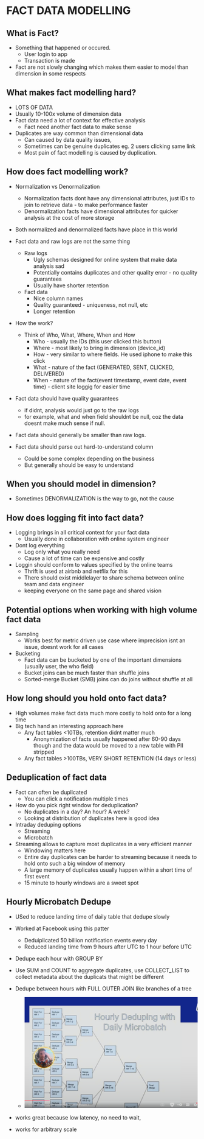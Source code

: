 # FACT DATA MODELLING

## What is Fact?
- Something that happened or occured.
    - User login to app
    - Transaction is made
- Fact are not slowly changing which makes them easier to model than dimension in some respects

## What makes fact modelling hard?
- LOTS OF DATA
- Usually 10-100x volume of dimension data
- Fact data need a lot of context for effective analysis
    - Fact need another fact data to make sense
- Duplicates are way common than dimensional data
    - Can caused by data quality issues,
    - Sometimes can be genuine duplicates eg. 2 users clicking same link
    - Most pain of fact modelling is caused by duplication.

## How does fact modelling work?
- Normalization vs Denormalization
    - Normalization facts dont have any dimensional attributes, just IDs to join to retrieve data - to make performance faster
    - Denormalization facts have dimensional attributes for quicker analysis at the cost of more storage
- Both normalized and denormalized facts have place in this world
- Fact data and raw logs are not the same thing
    - Raw logs
        - Ugly schemas designed for online system that make data analysis sad
        - Potentially contains duplicates and other quality error - no quality guarantees
        - Usually have shorter retention
    - Fact data
        - Nice column names
        - Quality guaranteed - uniqueness, not null, etc
        - Longer retention

- How the work?
    - Think of Who, What, Where, When and How
        - Who - usually the IDs (this user clicked this button)
        - Where - most likely to bring in dimension (device_id)
        - How - very similar to where fields. He used iphone to make this click
        - What - nature of the fact (GENERATED, SENT, CLICKED, DELIVERED)
        - When - nature of the fact(event timestamp, event date, event time) - client site loggig for easier time
- Fact data should have quality guarantees
    - if didnt, analysis would just go to the raw logs
    - for example, what and when field shouldnt be null, coz the data doesnt make much sense if null.
- Fact data should generally be smaller than raw logs.
- Fact data should parse out hard-to-understand column
    - Could be some complex depending on the business
    - But generally should be easy to understand

## When you should model in dimension?
- Sometimes DENORMALIZATION is the way to go, not the cause

## How does logging fit into fact data?
- Logging brings in all critical context for your fact data
    - Usually done in collaboration with online system engineer
- Dont log everything
    - Log only what you really need
    - Cause a lot of time can be expensive and costly
- Loggin should conform to values specified by the online teams
    - Thrift is used at airbnb and netflix for this
    - There should exist middlelayer to share schema between online team and data engineer
    - keeping everyone on the same page and shared vision

## Potential options when working with high volume fact data
- Sampling
    - Works best for metric driven use case where imprecision isnt an issue, doesnt work for all cases
- Bucketing
    - Fact data can be bucketed by one of the important dimensions (usually user, the who field)
    - Bucket joins can be much faster than shuffle joins
    - Sorted-merge Bucket (SMB) joins can do joins without shuffle at all

## How long should you hold onto fact data?
- High volumes make fact data much more costly to hold onto for a long time
- Big tech hand an interesting approach here
    - Any fact tables <10TBs, retention didnt matter much
        - Anonymization of facts usually happened after 60-90 days though and the data would be moved to a new table with PII stripped
    - Any fact tables >100TBs, VERY SHORT RETENTION (14 days or less)

## Deduplication of fact data
- Fact can often be duplicated
    - You can click a notification multiple times
- How do you pick right window for deduplication?
    - No duplicates in a day? An hour? A week?
    - Looking at distribution of duplicates here is good idea
- Intraday deduping options
    - Streaming
    - Microbatch
- Streaming allows to capture most duplicates in a very efficient manner
    - Windowing matters here
    - Entire day duplicates can be harder to streaming because it needs to hold onto such a big window of memory
    - A large memory of duplicates usually happen within a short time of first event
    - 15 minute to hourly windows are a sweet spot

## Hourly Microbatch Dedupe
- USed to reduce landing time of daily table that  dedupe slowly
- Worked at Facebook using this patter
    - Deduiplicated 50 billion notification events every day
    - Reduced landing time from 9 hours after UTC to 1 hour before UTC
- Dedupe each hour with GROUP BY
- Use SUM and COUNT to aggregate duplicates, use COLLECT_LIST to collect metadata about the duplicats that might be different
- Dedupe between hours with FULL OUTER JOIN like branches of a tree

    - ![alt text](../assets/imagefm.png)
    
- works great because low latency, no need to wait,
- works for arbitrary scale
